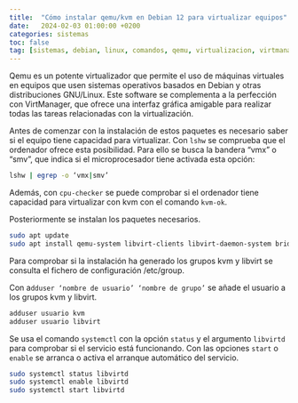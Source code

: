 ```yaml
---
title:  "Cómo instalar qemu/kvm en Debian 12 para virtualizar equipos"
date:   2024-02-03 01:00:00 +0200
categories: sistemas
toc: false
tag: [sistemas, debian, linux, comandos, qemu, virtualizacion, virtmanager, kvm, Implantación de Sistemas Operativos]
---
```

Qemu es un potente virtualizador que permite el uso de máquinas virtuales en equipos que usen sistemas operativos basados en Debian y otras distribuciones GNU/Linux. Este software se complementa a la perfección con VirtManager, que ofrece una interfaz gráfica amigable para realizar todas las tareas relacionadas con la virtualización.

Antes de comenzar con la instalación de estos paquetes es necesario saber si el equipo tiene capacidad para virtualizar. Con `lshw` se comprueba que el ordenador ofrece esta posibilidad. Para ello se busca la bandera “vmx” o “smv”, que indica si el microprocesador tiene activada esta opción: 

```bash
lshw | egrep -o ‘vmx|smv’
```

Además, con `cpu-checker` se puede comprobar si el ordenador tiene capacidad para virtualizar con kvm con el comando `kvm-ok`.

Posteriormente se instalan los paquetes necesarios.

```bash
sudo apt update
sudo apt install qemu-system libvirt-clients libvirt-daemon-system bridge-utils virt-manager
```

Para comprobar si la instalación ha generado los grupos kvm y libvirt se consulta el fichero de configuración /etc/group.

Con a`dduser ‘nombre de usuario’ ‘nombre de grupo’` se añade el usuario a los grupos kvm y libvirt.

```bash
adduser usuario kvm
adduser usuario libvirt
```

Se usa el comando `systemctl` con la opción `status` y el argumento `libvirtd` para comprobar si el servicio está funcionando. Con las opciones `start` o `enable` se arranca o activa el arranque automático del servicio.

```bash
sudo systemctl status libvirtd
sudo systemctl enable libvirtd
sudo systemctl start libvirtd
```
